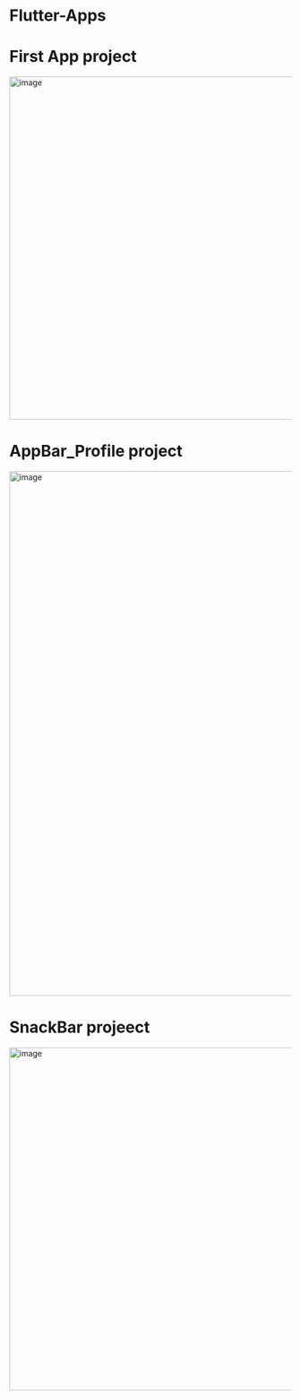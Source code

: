 # Flutter-Apps

# First App project

<img width="612" alt="image" src="https://user-images.githubusercontent.com/112680039/226161266-35b95a2c-a95e-433c-89a9-30e2173b85c5.png">


# AppBar_Profile project

<img width="936" alt="image" src="https://user-images.githubusercontent.com/112680039/226161195-649c8dcd-b551-4796-bbec-ac5ca06d9d37.png">

# SnackBar projeect

<img width="612" alt="image" src="https://user-images.githubusercontent.com/112680039/226161301-2ac01a06-ad39-4044-9e33-bfac816bef81.png">
